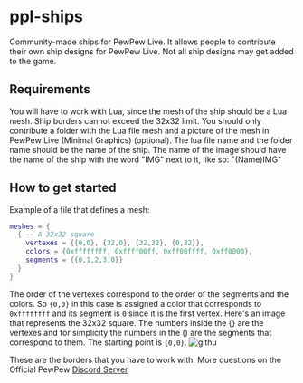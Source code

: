 # ppl-ships
Community-made ships for PewPew Live.
It allows people to contribute their own ship designs for PewPew Live.
Not all ship designs may get added to the game.

## Requirements
You will have to work with Lua, since the mesh of the ship should be a Lua mesh. 
Ship borders cannot exceed the 32x32 limit.
You should only contribute a folder with the Lua file mesh and a picture of the mesh in PewPew Live (Minimal Graphics) (optional).
The lua file name and the folder name should be the name of the ship. The name of the image should have the name of the ship with the word "IMG" next to it, like so: "(Name)IMG"

## How to get started
Example of a file that defines a mesh:
```lua
meshes = {
  { -- A 32x32 square
    vertexes = {{0,0}, {32,0}, {32,32}, {0,32}},
    colors = {0xffffffff, 0xffff00ff, 0xff00ffff, 0xff0000},
    segments = {{0,1,2,3,0}}
  }
}
```
The order of the vertexes correspond to the order of the segments and the colors.
So `{0,0}` in this case is assigned a color that corresponds to `0xffffffff` and its segment is `0` since it is the first vertex.
Here's an image that represents the 32x32 square. The numbers inside the {} are the vertexes and for simplicity the numbers in the () are the segments that correspond to them.
The starting point is `{0,0}`. 
![githu](https://user-images.githubusercontent.com/96009711/155609785-ef9c2548-56a3-4bf5-8e27-72f0397f9d17.png)

These are the borders that you have to work with.
More questions on the Official PewPew [Discord Server](https://discord.gg/czubEGgbWJ)
